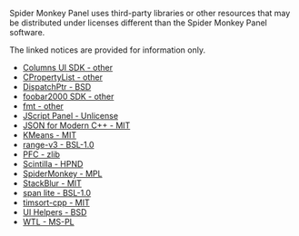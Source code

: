 Spider Monkey Panel uses third-party libraries or other resources that may
be distributed under licenses different than the Spider Monkey Panel software.

The linked notices are provided for information only.

- [Columns UI SDK - other](component/licenses/Columns_UI_SDK.txt)
- [CPropertyList - other](component/licenses/CPropertyList.txt)
- [DispatchPtr - BSD](component/licenses/DispatchPtr.txt)
- [foobar2000 SDK - other](component/licenses/foobar2000_SDK.txt)
- [fmt - other](component/licenses/fmt.txt)
- [JScript Panel - Unlicense](component/licenses/JScript_Panel.txt)
- [JSON for Modern C++ - MIT](component/licenses/JSON_for_Modern_CPP.txt)
- [KMeans - MIT](component/licenses/KMeans.txt)
- [range-v3 - BSL-1.0](component/licenses/range-v3.txt)
- [PFC - zlib](component/licenses/PFC.txt)
- [Scintilla - HPND](component/licenses/Scintilla.txt)
- [SpiderMonkey - MPL](component/licenses/SpiderMonkey.txt)
- [StackBlur - MIT](component/licenses/StackBlur.txt)
- [span lite - BSL-1.0](component/licenses/span_lite.txt)
- [timsort-cpp - MIT](component/licenses/timsort-cpp.txt)
- [UI Helpers - BSD](component/licenses/UI_Helpers.txt)
- [WTL - MS-PL](component/licenses/WTL.txt)
